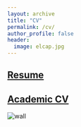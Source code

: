 ```yaml
---
layout: archive
title: "CV"
permalink: /cv/
author_profile: false
header:
  image: elcap.jpg
---
```


## [Resume](https://joemcgirr.github.io/files/Resume_McGirr_2020.pdf)

## [Academic CV](https://joemcgirr.github.io/files/Academic_CV_McGirr_2020.pdf)


![wall](/images/IMG_20191127_145945399_HDR.jpg "wall")  
